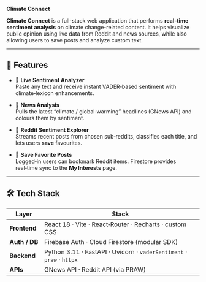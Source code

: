 **Climate Connect**

**Climate Connect** is a full-stack web application that performs **real-time sentiment analysis** on climate change-related content. It helps visualize public opinion using live data from Reddit and news sources, while also allowing users to save posts and analyze custom text.

---

## 🚀 Features

- 🧠 **Live Sentiment Analyzer**  
  Paste any text and receive instant VADER‑based sentiment with climate‑lexicon enhancements. 

- 📰 **News Analysis**  
  Pulls the latest “climate / global‑warming” headlines (GNews API) and colours them by sentiment.

- 👥 **Reddit Sentiment Explorer**  
  Streams recent posts from chosen sub‑reddits, classifies each title, and lets users **save** favourites.

- 💾 **Save Favorite Posts**  
  Logged‑in users can bookmark Reddit items. Firestore provides real‑time sync to the **My Interests** page.

---

  ## 🛠️ Tech Stack

| Layer        | Stack                                                    |
|--------------|----------------------------------------------------------|
| **Frontend** | React 18 · Vite · React‑Router · Recharts · custom CSS |
| **Auth / DB**| Firebase Auth · Cloud Firestore (modular SDK)            |
| **Backend**  | Python 3.11 · FastAPI · Uvicorn · `vaderSentiment` · `praw` · `httpx` |
| **APIs**     | GNews API · Reddit API (via PRAW)                        |
